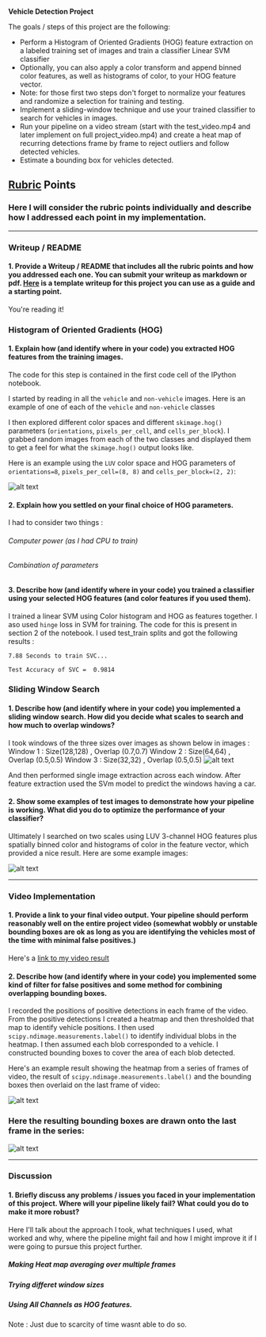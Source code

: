 **Vehicle Detection Project**

The goals / steps of this project are the following:

* Perform a Histogram of Oriented Gradients (HOG) feature extraction on a labeled training set of images and train a classifier Linear SVM classifier
* Optionally, you can also apply a color transform and append binned color features, as well as histograms of color, to your HOG feature vector. 
* Note: for those first two steps don't forget to normalize your features and randomize a selection for training and testing.
* Implement a sliding-window technique and use your trained classifier to search for vehicles in images.
* Run your pipeline on a video stream (start with the test_video.mp4 and later implement on full project_video.mp4) and create a heat map of recurring detections frame by frame to reject outliers and follow detected vehicles.
* Estimate a bounding box for vehicles detected.

[//]: # (Image References)
[image1]: Example_images/hog_feature.jpg
[image2]: Example_images/windows.jpg
[image3]: Example_images/hot_windows.jpg
[image4]: Example_images/label_windows.jpg
[image5]: Example_images/final_image.jpg

## [Rubric](https://review.udacity.com/#!/rubrics/513/view) Points
### Here I will consider the rubric points individually and describe how I addressed each point in my implementation.  

---
### Writeup / README

#### 1. Provide a Writeup / README that includes all the rubric points and how you addressed each one.  You can submit your writeup as markdown or pdf.  [Here](https://github.com/udacity/CarND-Vehicle-Detection/blob/master/writeup_template.md) is a template writeup for this project you can use as a guide and a starting point.  

You're reading it!

### Histogram of Oriented Gradients (HOG)

#### 1. Explain how (and identify where in your code) you extracted HOG features from the training images.

The code for this step is contained in the first code cell of the IPython notebook.  

I started by reading in all the `vehicle` and `non-vehicle` images.  Here is an example of one of each of the `vehicle` and `non-vehicle` classes

I then explored different color spaces and different `skimage.hog()` parameters (`orientations`, `pixels_per_cell`, and `cells_per_block`).  I grabbed random images from each of the two classes and displayed them to get a feel for what the `skimage.hog()` output looks like.

Here is an example using the `LUV` color space and HOG parameters of `orientations=8`, `pixels_per_cell=(8, 8)` and `cells_per_block=(2, 2)`:

![alt text][image1]

#### 2. Explain how you settled on your final choice of HOG parameters.

I had to consider two things :
###### Computer power (as I had CPU to train)
###### Combination of parameters

#### 3. Describe how (and identify where in your code) you trained a classifier using your selected HOG features (and color features if you used them).

I trained a linear SVM using Color histogram and HOG as features together. I aso used `hinge` loss in SVM for training. The code for this is present in section 2 of the notebook.
I used test_train splits and got the following results :

`7.88 Seconds to train SVC...`

`Test Accuracy of SVC =  0.9814` 

### Sliding Window Search

#### 1. Describe how (and identify where in your code) you implemented a sliding window search.  How did you decide what scales to search and how much to overlap windows?

I took windows of the three sizes over images as shown below in images :
Window 1 : Size(128,128) , Overlap (0.7,0.7)
Window 2 : Size(64,64) , Overlap (0.5,0.5)
Window 3 : Size(32,32) , Overlap (0.5,0.5)
![alt text][image2]

And then performed single image extraction across each window. After feature extraction used the SVm model to predict the windows having a car. 

#### 2. Show some examples of test images to demonstrate how your pipeline is working.  What did you do to optimize the performance of your classifier?

Ultimately I searched on two scales using LUV 3-channel HOG features plus spatially binned color and histograms of color in the feature vector, which provided a nice result.  Here are some example images:

![alt text][image3]

---

### Video Implementation

#### 1. Provide a link to your final video output.  Your pipeline should perform reasonably well on the entire project video (somewhat wobbly or unstable bounding boxes are ok as long as you are identifying the vehicles most of the time with minimal false positives.)
Here's a [link to my video result](test_videos_ouput/project_video.mp4)


#### 2. Describe how (and identify where in your code) you implemented some kind of filter for false positives and some method for combining overlapping bounding boxes.

I recorded the positions of positive detections in each frame of the video.  From the positive detections I created a heatmap and then thresholded that map to identify vehicle positions.  I then used `scipy.ndimage.measurements.label()` to identify individual blobs in the heatmap.  I then assumed each blob corresponded to a vehicle.  I constructed bounding boxes to cover the area of each blob detected.  

Here's an example result showing the heatmap from a series of frames of video, the result of `scipy.ndimage.measurements.label()` and the bounding boxes then overlaid on the last frame of video:

![alt text][image4]

### Here the resulting bounding boxes are drawn onto the last frame in the series:
![alt text][image5]



---

### Discussion

#### 1. Briefly discuss any problems / issues you faced in your implementation of this project.  Where will your pipeline likely fail?  What could you do to make it more robust?

Here I'll talk about the approach I took, what techniques I used, what worked and why, where the pipeline might fail and how I might improve it if I were going to pursue this project further. 

##### Making Heat map averaging over multiple frames
##### Trying differet window sizes 
##### Using All Channels as HOG features.

Note : Just due to scarcity of time wasnt able to do so.

